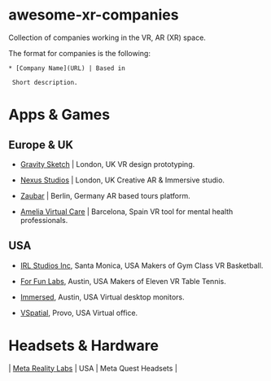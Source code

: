 # awesome-xr-companies
Collection of companies working in the VR, AR (XR) space.

The format for companies is the following:

```
* [Company Name](URL) | Based in 

 Short description.
```
# Apps & Games
## Europe & UK
* [Gravity Sketch](https://www.gravitysketch.com/) | London, UK 
 VR design prototyping.

* [Nexus Studios](https://nexusstudios.com/immersive/) | London, UK 
 Creative AR & Immersive studio.

* [Zaubar](https://zaubar.com/) | Berlin, Germany
 AR based tours platform.

* [Amelia Virtual Care](https://ameliavirtualcare.com/) | Barcelona, Spain
 VR tool for mental health professionals.

## USA
* [IRL Studios Inc](https://www.linkedin.com/company/irlstudios/), Santa Monica, USA 
 Makers of Gym Class VR Basketball.

* [For Fun Labs](https://www.linkedin.com/company/for-fun-labs/), Austin, USA 
 Makers of Eleven VR Table Tennis. 

* [Immersed](https://www.linkedin.com/company/immersed/), Austin, USA 
 Virtual desktop monitors.

* [VSpatial](https://www.vspatial.com/), Provo, USA 
 Virtual office.


# Headsets & Hardware
| [Meta Reality Labs](https://about.meta.com/realitylabs/)		| USA | Meta Quest Headsets |
